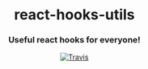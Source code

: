 <h1 align="center" style="border-bottom: none;">react-hooks-utils</h1>
<h3 align="center">Useful react hooks for everyone!</h3>
<p align="center">
  <a href="https://www.codacy.com/app/swarm-oc/react-hooks-utils?utm_source=github.com&amp;utm_medium=referral&amp;utm_content=swarm-oc/react-hooks-utils&amp;utm_campaign=Badge_Grade">
    <img alt="Travis" src="https://api.codacy.com/project/badge/Grade/8e0dc4b3bef2404d84233022a8c39372">
  </a>
</p>
